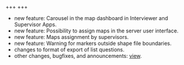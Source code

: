 +++
+++


- new feature: Carousel in the map dashboard in Interviewer and Supervisor Apps.
- new feature: Possibility to assign maps in the server user interface.
- new feature: Maps assignment by supervisors.
- new feature: Warning for markers outside shape file boundaries.
- changes to format of export of list questions.
- other changes, bugfixes, and announcements: [view](/release-notes/version-23-06).


